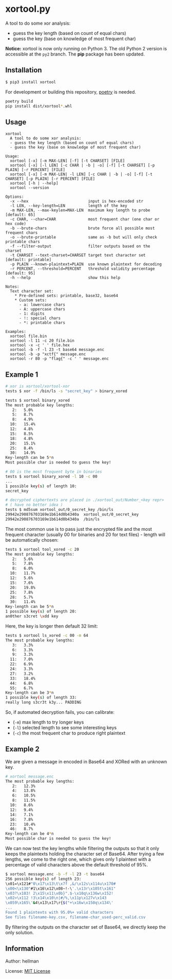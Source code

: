 xortool.py
====================

A tool to do some xor analysis:

  - guess the key length (based on count of equal chars)
  - guess the key (base on knowledge of most frequent char)

**Notice:** xortool is now only running on Python 3. The old Python 2 version is accessible at the `py2` branch. The **pip** package has been updated.

## Installation

```bash
$ pip3 install xortool
```

For development or building this repository, [poetry](https://python-poetry.org/) is needed.


```bash
poetry build
pip install dist/xortool*.whl
```

Usage
---------------------

```
xortool
  A tool to do some xor analysis:
  - guess the key length (based on count of equal chars)
  - guess the key (base on knowledge of most frequent char)

Usage:
  xortool [-x] [-m MAX-LEN] [-f] [-t CHARSET] [FILE]
  xortool [-x] [-l LEN] [-c CHAR | -b | -o] [-f] [-t CHARSET] [-p PLAIN] [-r PERCENT] [FILE]
  xortool [-x] [-m MAX-LEN| -l LEN] [-c CHAR | -b | -o] [-f] [-t CHARSET] [-p PLAIN] [-r PERCENT] [FILE]
  xortool [-h | --help]
  xortool --version

Options:
  -x --hex                          input is hex-encoded str
  -l LEN, --key-length=LEN          length of the key
  -m MAX-LEN, --max-keylen=MAX-LEN  maximum key length to probe [default: 65]
  -c CHAR, --char=CHAR              most frequent char (one char or hex code)
  -b --brute-chars                  brute force all possible most frequent chars
  -o --brute-printable              same as -b but will only check printable chars
  -f --filter-output                filter outputs based on the charset
  -t CHARSET --text-charset=CHARSET target text character set [default: printable]
  -p PLAIN --known-plaintext=PLAIN  use known plaintext for decoding
  -r PERCENT, --threshold=PERCENT   threshold validity percentage [default: 95]
  -h --help                         show this help

Notes:
  Text character set:
    * Pre-defined sets: printable, base32, base64
    * Custom sets:
      - a: lowercase chars
      - A: uppercase chars
      - 1: digits
      - !: special chars
      - *: printable chars

Examples:
  xortool file.bin
  xortool -l 11 -c 20 file.bin
  xortool -x -c ' ' file.hex
  xortool -b -f -l 23 -t base64 message.enc
  xortool -b -p "xctf{" message.enc
  xortool -r 80 -p "flag{" -c ' ' message.enc
```

Example 1
---------------------

```bash
# xor is xortool/xortool-xor
tests $ xor -f /bin/ls -s "secret_key" > binary_xored

tests $ xortool binary_xored
The most probable key lengths:
   2:   5.0%
   5:   8.7%
   8:   4.9%
  10:   15.4%
  12:   4.8%
  15:   8.5%
  18:   4.8%
  20:   15.1%
  25:   8.4%
  30:   14.9%
Key-length can be 5*n
Most possible char is needed to guess the key!

# 00 is the most frequent byte in binaries
tests $ xortool binary_xored -l 10 -c 00
...
1 possible key(s) of length 10:
secret_key

# decrypted ciphertexts are placed in ./xortool_out/Number_<key repr>
# ( have no better idea )
tests $ md5sum xortool_out/0_secret_key /bin/ls
29942e290876703169e1b614d0b4340a  xortool_out/0_secret_key
29942e290876703169e1b614d0b4340a  /bin/ls
```

The most common use is to pass just the encrypted file and the most frequent character (usually 00 for binaries and 20 for text files) - length will be automatically chosen:

```bash
tests $ xortool tool_xored -c 20
The most probable key lengths:
   2:   5.6%
   5:   7.8%
   8:   6.0%
  10:   11.7%
  12:   5.6%
  15:   7.6%
  20:   19.8%
  25:   7.8%
  28:   5.7%
  30:   11.4%
Key-length can be 5*n
1 possible key(s) of length 20:
an0ther s3cret \xdd key
```

Here, the key is longer then default 32 limit:

```bash
tests $ xortool ls_xored -c 00 -m 64
The most probable key lengths:
   3:   3.3%
   6:   3.3%
   9:   3.3%
  11:   7.0%
  22:   6.9%
  24:   3.3%
  27:   3.2%
  33:   18.4%
  44:   6.8%
  55:   6.7%
Key-length can be 3*n
1 possible key(s) of length 33:
really long s3cr3t k3y... PADDING
```

So, if automated decryption fails, you can calibrate:

- (`-m`) max length to try longer keys
- (`-l`) selected length to see some interesting keys
- (`-c`) the most frequent char to produce right plaintext

Example 2
---------------------

We are given a message in encoded in Base64 and XORed with an unknown key.

```bash
# xortool message.enc
The most probable key lengths:
   2:   12.3%
   4:   13.8%
   6:   10.5%
   8:   11.5%
  10:   8.6%
  12:   9.4%
  14:   7.1%
  16:   7.8%
  23:   10.4%
  46:   8.7%
Key-length can be 4*n
Most possible char is needed to guess the key!
```

We can now test the key lengths while filtering the outputs so that it only keeps the plaintexts holding the character set of Base64. After trying a few lengths, we come to the right one, which gives only 1 plaintext with a percentage of valid characters above the default threshold of 95%.

```bash
$ xortool message.enc -b -f -l 23 -t base64
256 possible key(s) of length 23:
\x01=\x121#"0\x17\x13\t\x7f ,&/\x12s\x114u\x170#
\x00<\x130"#1\x16\x12\x08~!-\'.\x13r\x105t\x161"
\x03?\x103! 2\x15\x11\x0b}".$-\x10q\x136w\x152!
\x02>\x112 !3\x14\x10\n|#/%,\x11p\x127v\x143
\x059\x165\'&4\x13\x17\r{$("+\x16w\x150q\x134\'
...
Found 1 plaintexts with 95.0%+ valid characters
See files filename-key.csv, filename-char_used-perc_valid.csv
```

By filtering the outputs on the character set of Base64, we directly keep the only solution.

Information
---------------------

Author: hellman

License: [MIT License](https://opensource.org/licenses/MIT)
